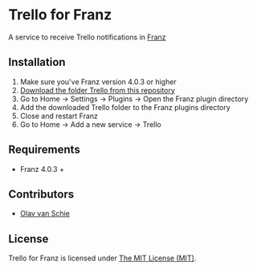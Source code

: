 # Trello for Franz

A service to receive Trello notifications in [Franz](http://meetfranz.com/)


## Installation

1. Make sure you've Franz version 4.0.3 or higher
2. [Download the folder Trello from this repository](https://github.com/larafellas/trello-for-franz/archive/master.zip)
3. Go to Home -> Settings -> Plugins -> Open the Franz plugin directory
4. Add the downloaded Trello folder to the Franz plugins directory
5. Close and restart Franz
6. Go to Home -> Add a new service -> Trello


## Requirements

- Franz 4.0.3 +


## Contributors

- [Olav van Schie](https://github.com/ovanschie)


## License

Trello for Franz is licensed under [The MIT License (MIT)](LICENSE.md). 
